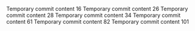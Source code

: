 Temporary commit content 16
Temporary commit content 26
Temporary commit content 28
Temporary commit content 34
Temporary commit content 61
Temporary commit content 82
Temporary commit content 101
